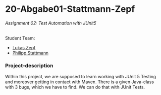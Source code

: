 # 20-Abgabe01-Stattmann-Zepf
###### Assignment 02: Test Automation with JUnit5
Student Team:
- [Lukas Zepf](https://github.com/LukasZepf)
- [Philipp Stattmann](https://github.com/OPS-Philipp)

### Project-description
Within this project, we are supposed to learn working with JUnit 5 Testing and moreover getting in contact with Maven.
There is a given Java-class with 3 bugs, which we have to find. We can do that with JUnit Tests.
